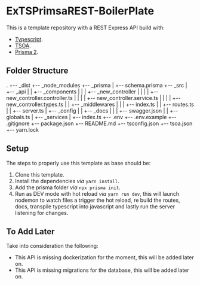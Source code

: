 # ExTSPrimsaREST-BoilerPlate

This is a template repository with a REST Express API build with:

-   [Typescript](https://www.typescriptlang.org/tsconfig).
-   [TSOA](https://tsoa-community.github.io/docs/getting-started.html#initializing-our-project).
-   [Prisma 2](https://www.prisma.io/docs/getting-started/setup-prisma/add-to-existing-project-typescript-postgres).

## Folder Structure

.
+-- \_dist
+-- \_node_modules
+-- \_prisma
| +-- schema.prisma
+-- \_src
| +-- \_api
| | +-- \_components
| | | +-- \_new_controller
| | | | +-- new_controller.controller.ts
| | | | +-- new_controller.service.ts
| | | | +-- new_controller.types.ts
| | +-- \_middlewares
| | | +-- index.ts
| | +-- routes.ts
| | +-- server.ts
| +-- \_config
| | +-- \_docs
| | | +-- swagger.json
| | +-- globals.ts
| +-- \_services
| +-- index.ts
+-- .env
+-- .env.example
+-- .gitignore
+-- package.json
+-- README.md
+-- tsconfig.json
+-- tsoa.json
+-- yarn.lock

## Setup

The steps to properly use this template as base should be:

1. Clone this template.
2. Install the dependencies _via_ `yarn install`.
3. Add the prisma folder _via_ `npx prisma init`.
4. Run as DEV mode with hot reload _via_ `yarn run dev`, this will launch nodemon to watch files a trigger the hot reload, re build the routes, docs, transpile typescript into javascript and lastly run the server listening for changes.

## To Add Later

Take into consideration the following:

-   This API is missing dockerization for the moment, this will be added later on.
-   This API is missing migrations for the database, this will be added later on.

